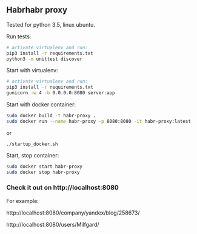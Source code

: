 ## Habrhabr proxy 

Tested for python 3.5, linux ubuntu.

Run tests:
```sh
# activate virtualenv and run:
pip3 install -r requirements.txt 
python3 -m unittest discover
```

Start with virtualenv:
```sh
# activate virtualenv and run:
pip3 install -r requirements.txt 
gunicorn -w 4 -b 0.0.0.0:8080 server:app
```

Start with docker container:
```sh
sudo docker build -t habr-proxy .
sudo docker run --name habr-proxy -p 8080:8080 -it habr-proxy:latest
```
or
```
./startup_docker.sh
```

Start, stop container:
```sh
sudo docker start habr-proxy
sudo docker stop habr-proxy
```

### Check it out on http://localhost:8080

For example:

http://localhost:8080/company/yandex/blog/258673/

http://localhost:8080/users/Milfgard/
